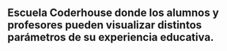 ## Escuela Coderhouse donde los alumnos y profesores pueden visualizar distintos parámetros de su experiencia educativa.
